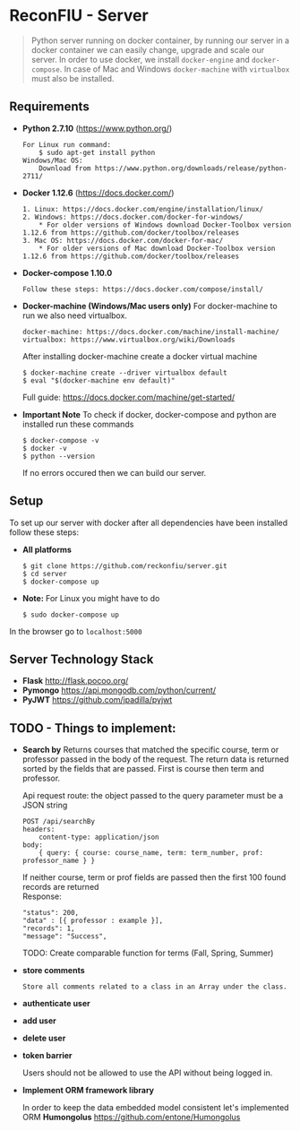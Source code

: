# ReconFIU - Server 

> Python server running on docker container, by running our server in a docker container we can easily change, upgrade and scale our server. In order to use docker, we install `docker-engine` and `docker-compose`. In case of Mac and Windows `docker-machine` with `virtualbox` must also be installed.   

## Requirements

* **Python 2.7.10** (https://www.python.org/)
    ```
    For Linux run command:
        $ sudo apt-get install python
    Windows/Mac OS:
        Download from https://www.python.org/downloads/release/python-2711/
    ```
    
* **Docker 1.12.6** (https://docs.docker.com/)
    ```
    1. Linux: https://docs.docker.com/engine/installation/linux/
    2. Windows: https://docs.docker.com/docker-for-windows/
        * For older versions of Windows download Docker-Toolbox version 1.12.6 from https://github.com/docker/toolbox/releases
    3. Mac OS: https://docs.docker.com/docker-for-mac/
        * For older versions of Mac download Docker-Toolbox version 1.12.6 from https://github.com/docker/toolbox/releases
    ```
    
* **Docker-compose 1.10.0** 
    ```
    Follow these steps: https://docs.docker.com/compose/install/
    ```
    
* **Docker-machine (Windows/Mac users only)** For docker-machine to run we also need virtualbox. 
    ```
    docker-machine: https://docs.docker.com/machine/install-machine/
    virtualbox: https://www.virtualbox.org/wiki/Downloads
    ```
    After installing docker-machine create a docker virtual machine
    ```
    $ docker-machine create --driver virtualbox default
    $ eval "$(docker-machine env default)"
    ```
    
    Full guide: https://docs.docker.com/machine/get-started/
* **Important Note**
    To check if docker, docker-compose and python are installed run these commands
    ```
    $ docker-compose -v
    $ docker -v
    $ python --version
    ```
    
    If no errors occured then we can build our server.
    
## Setup
To set up our server with docker after all dependencies have been installed follow these steps:
 
* **All platforms** 
    ```
    $ git clone https://github.com/reckonfiu/server.git
    $ cd server
    $ docker-compose up
    ```
    
* **Note:** For Linux you might have to do
    ```
    $ sudo docker-compose up
    ```
    
 In the browser go to `localhost:5000`   
    
## Server Technology Stack
* **Flask** http://flask.pocoo.org/ 
* **Pymongo**  https://api.mongodb.com/python/current/ 
* **PyJWT** https://github.com/jpadilla/pyjwt

## TODO - Things to implement:
* **Search by**
    Returns courses that matched the specific course, term or professor passed in the body of the request. The return data is returned sorted by the fields that are passed. First is course then term and professor. 
    
    Api request route: the object passed to the query parameter must be a JSON string
    ```
    POST /api/searchBy
    headers: 
        content-type: application/json
    body:
        { query: { course: course_name, term: term_number, prof: professor_name } }
    ```    
    If neither course, term or prof fields are passed then the first 100 found records are returned  
    Response:
    ```
    "status": 200,
    "data" : [{ professor : example }],
    "records": 1,
    "message": "Success",
    ```
    TODO:
    Create comparable function for terms (Fall, Spring, Summer)
* **store comments**

    ```
    Store all comments related to a class in an Array under the class.
    ```
* **authenticate user**
* **add user**
* **delete user**
* **token barrier**

     Users should not be allowed to use the API without being logged in.
* **Implement ORM framework library**

     In order to keep the data embedded model consistent let's implemented ORM 
     **Humongolus** https://github.com/entone/Humongolus
    
